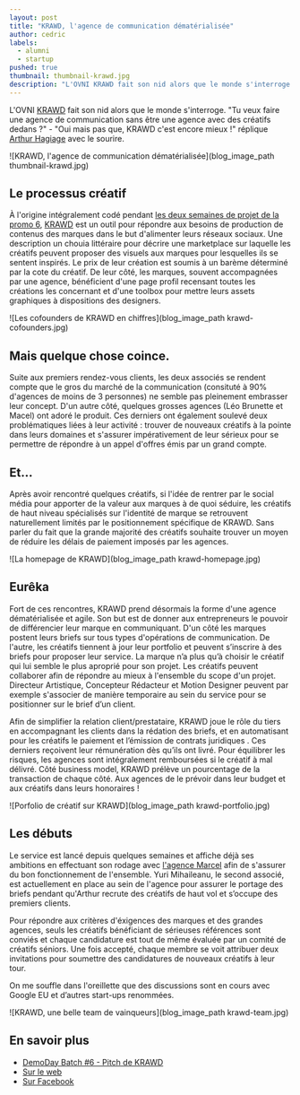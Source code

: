 ```yaml
---
layout: post
title: "KRAWD, l'agence de communication dématérialisée"
author: cedric
labels:
  - alumni
  - startup
pushed: true
thumbnail: thumbnail-krawd.jpg
description: "L'OVNI KRAWD fait son nid alors que le monde s'interroge. 'Tu veux faire une agence sans être une agence avec des créatifs dedans ?' - 'Oui mais pas que, KRAWD c'est encore mieux !' réplique Arthur avec le sourire."
---
```


L'OVNI [KRAWD](http://www.krawd.com/) fait son nid alors que le monde s'interroge. "Tu veux faire une agence de communication sans être une agence avec des créatifs dedans ?" - "Oui mais pas que, KRAWD c'est encore mieux !" réplique [Arthur Hagiage](https://twitter.com/arthur_h) avec le sourire.

![KRAWD, l'agence de communication dématérialisée](blog_image_path thumbnail-krawd.jpg)

## Le processus créatif

À l'origine intégralement codé pendant [les deux semaines de projet de la promo 6](http://www.lewagon.org/blog/lewagon-demo-day-promo-6), [KRAWD](http://www.krawd.com/) est un outil pour répondre aux besoins de production de contenus des marques dans le but d'alimenter leurs réseaux sociaux. Une description un chouia littéraire pour décrire une marketplace sur laquelle les créatifs peuvent proposer des visuels aux marques pour lesquelles ils se sentent inspirés. Le prix de leur création est soumis à un barème déterminé par la cote du créatif. De leur côté, les marques, souvent accompagnées par une agence, bénéficient d'une page profil recensant toutes les créations les concernant et d'une toolbox pour mettre leurs assets graphiques à dispositions des designers.

![Les cofounders de KRAWD en chiffres](blog_image_path krawd-cofounders.jpg)

## Mais quelque chose coince.

Suite aux premiers rendez-vous clients, les deux associés se rendent compte que le gros du marché de la communication (consituté à 90% d'agences de moins de 3 personnes) ne semble pas pleinement embrasser leur concept. D'un autre côté, quelques grosses agences (Léo Brunette et Macel) ont adoré le produit. Ces derniers ont également soulevé deux problématiques liées à leur activité : trouver de nouveaux créatifs à la pointe dans leurs domaines et s'assurer impérativement de leur sérieux pour se permettre de répondre à un appel d'offres émis par un grand compte.

## Et...

Après avoir rencontré quelques créatifs, si l'idée de rentrer par le social média pour apporter de la valeur aux marques à de quoi séduire, les créatifs de haut niveau spécialisés sur l'identité de marque se retrouvent naturellement limités par le positionnement spécifique de KRAWD. Sans parler du fait que la grande majorité des créatifs souhaite trouver un moyen de réduire les délais de paiement imposés par les agences.

![La homepage de KRAWD](blog_image_path krawd-homepage.jpg)

## Eurêka

Fort de ces rencontres, KRAWD prend désormais la forme d'une agence dématérialisée et agile. Son but est de donner aux entrepreneurs le pouvoir de différencier leur marque en communiquant. D'un côté les marques postent leurs briefs sur tous types d'opérations de communication. De l'autre, les créatifs tiennent à jour leur portfolio et peuvent s’inscrire à des briefs pour proposer leur service. La marque n’a plus qu’à choisir le créatif qui lui semble le plus aproprié pour son projet. Les créatifs peuvent collaborer afin de répondre au mieux à l'ensemble du scope d'un projet. Directeur Artistique, Concepteur Rédacteur et Motion Designer peuvent par exemple s'associer de manière temporaire au sein du service pour se positionner sur le brief d’un client.

Afin de simplifier la relation client/prestataire, KRAWD joue le rôle du tiers en accompagnant les clients dans la rédation des briefs, et en automatisant pour les créatifs le paiement et l’émission de contrats juridiques . Ces derniers reçoivent leur rémunération dès qu’ils ont livré. Pour équilibrer les risques, les agences sont intégralement remboursées si le créatif à mal délivré. Côté business model, KRAWD prélève un pourcentage de la transaction de chaque côté. Aux agences de le prévoir dans leur budget et aux créatifs dans leurs honoraires !

![Porfolio de créatif sur KRAWD](blog_image_path krawd-portfolio.jpg)


## Les débuts

Le service est lancé depuis quelques semaines et affiche déjà ses ambitions en effectuant son rodage avec [l'agence Marcel](http://www.marcelww.com/) afin de s'assurer du bon fonctionnement de l'ensemble. Yuri Mihaileanu, le second associé, est actuellement en place au sein de l'agence pour assurer le portage des briefs pendant qu'Arthur recrute des créatifs de haut vol et s’occupe des premiers clients.

Pour répondre aux critères d'éxigences des marques et des grandes agences, seuls les créatifs bénéficiant de sérieuses références sont conviés et chaque candidature est tout de même évaluée par un comité de créatifs séniors. Une fois accepté, chaque membre se voit attribuer deux invitations pour soumettre des candidatures de nouveaux créatifs à leur tour.

On me souffle dans l'oreillette que des discussions sont en cours avec Google EU et d’autres start-ups renommées.

![KRAWD, une belle team de vainqueurs](blog_image_path krawd-team.jpg)

## En savoir plus

- [DemoDay Batch #6 - Pitch de KRAWD](http://www.lewagon.org/blog/lewagon-demo-day-promo-6)
- [Sur le web](http://www.krawd.com/)
- [Sur Facebook](https://www.facebook.com/pages/Krawd/1543950642508926?fref=ts)
